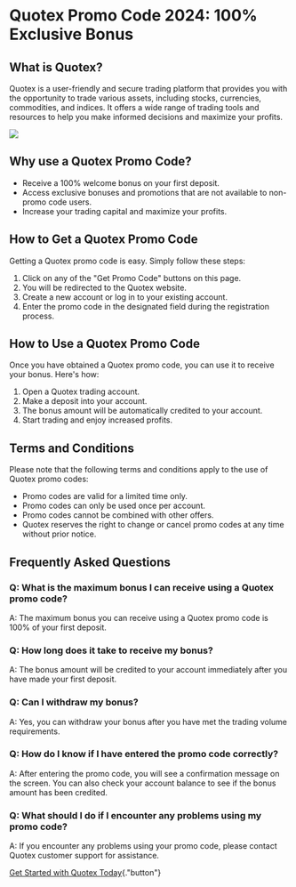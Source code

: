 # Quotex Promo Code 2024: 100% Exclusive Bonus

## What is Quotex?

Quotex is a user-friendly and secure trading platform that provides you
with the opportunity to trade various assets, including stocks,
currencies, commodities, and indices. It offers a wide range of trading
tools and resources to help you make informed decisions and maximize
your profits.

[![](https://static.quotex.io/files/4_en/300_250.jpg)](https://traff.sbs/brokerqxlid)

## Why use a Quotex Promo Code?

-   Receive a 100% welcome bonus on your first deposit.
-   Access exclusive bonuses and promotions that are not available to
    non-promo code users.
-   Increase your trading capital and maximize your profits.

## How to Get a Quotex Promo Code

Getting a Quotex promo code is easy. Simply follow these steps:

1.  Click on any of the "Get Promo Code" buttons on this page.
2.  You will be redirected to the Quotex website.
3.  Create a new account or log in to your existing account.
4.  Enter the promo code in the designated field during the registration
    process.

## How to Use a Quotex Promo Code

Once you have obtained a Quotex promo code, you can use it to receive
your bonus. Here\'s how:

1.  Open a Quotex trading account.
2.  Make a deposit into your account.
3.  The bonus amount will be automatically credited to your account.
4.  Start trading and enjoy increased profits.

## Terms and Conditions

Please note that the following terms and conditions apply to the use of
Quotex promo codes:

-   Promo codes are valid for a limited time only.
-   Promo codes can only be used once per account.
-   Promo codes cannot be combined with other offers.
-   Quotex reserves the right to change or cancel promo codes at any
    time without prior notice.

## Frequently Asked Questions

### Q: What is the maximum bonus I can receive using a Quotex promo code?

A: The maximum bonus you can receive using a Quotex promo code is 100%
of your first deposit.

### Q: How long does it take to receive my bonus?

A: The bonus amount will be credited to your account immediately after
you have made your first deposit.

### Q: Can I withdraw my bonus?

A: Yes, you can withdraw your bonus after you have met the trading
volume requirements.

### Q: How do I know if I have entered the promo code correctly?

A: After entering the promo code, you will see a confirmation message on
the screen. You can also check your account balance to see if the bonus
amount has been credited.

### Q: What should I do if I encounter any problems using my promo code?

A: If you encounter any problems using your promo code, please contact
Quotex customer support for assistance.

[Get Started with Quotex
Today](\%22https://traff.sbs/brokerqxsignup\%22){."button"}

